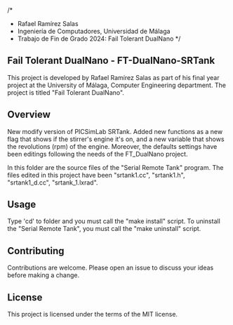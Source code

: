 /*
  * Rafael Ramírez Salas
  * Ingeniería de Computadores, Universidad de Málaga
  * Trabajo de Fin de Grado 2024: Fail Tolerant DualNano
*/

## Fail Tolerant DualNano - FT-DualNano-SRTank 

This project is developed by Rafael Ramírez Salas as part of his final year project at the University of Málaga, Computer Engineering department. The project is titled "Fail Tolerant DualNano".

## Overview

New modify version of PICSimLab SRTank. Added new functions as a new flag that shows if the stirrer's engine it's on, and a new variable that shows the revolutions (rpm) of the engine. Moreover, the defaults settings have been editings following the needs of the FT_DualNano project.

In this folder are the source files of the "Serial Remote Tank" program. The files edited in this project have been "srtank1.cc", "srtank1.h", "srtank1_d.cc", "srtank_1.lxrad".

## Usage
Type 'cd' to folder and you must call the "make install" script. To uninstall the "Serial Remote Tank", you must call the "make uninstall" script.

## Contributing

Contributions are welcome. Please open an issue to discuss your ideas before making a change.

## License

This project is licensed under the terms of the MIT license.
